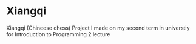 # Xiangqi
Xiangqi (Chineese chess) Project I made on my second term in universtiy for Introduction to Programming 2 lecture
